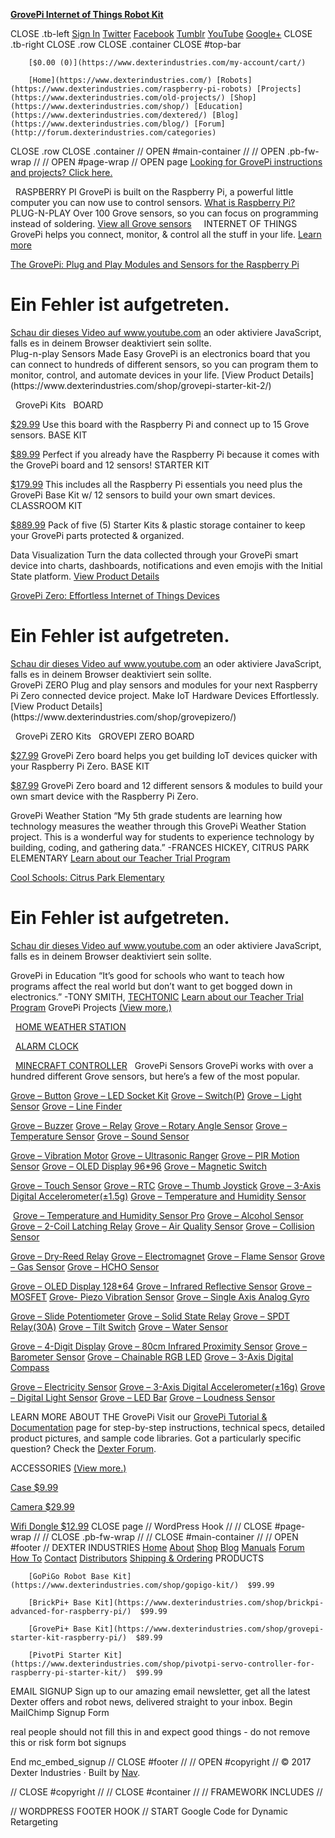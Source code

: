 [**GrovePi Internet of Things Robot Kit**](https://www.dexterindustries.com/grovepi/)

CLOSE .tb-left
[Sign In](https://www.dexterindustries.com/my-account?redirect_to=https%3A%2F%2Fwww.dexterindustries.com%2Fgrovepi%2F)
		[Twitter](http://www.twitter.com/dexterind)
		[Facebook](https://www.facebook.com/dexterindustries)
		[Tumblr](http://dexterindustries.tumblr.com/)
		[YouTube](https://www.youtube.com/user/DxtrIndustries/)
		[Google+](https://plus.google.com/+DexterIndustries/posts)
CLOSE .tb-right
CLOSE .row
CLOSE .container
CLOSE #top-bar

		[$0.00 (0)](https://www.dexterindustries.com/my-account/cart/)
		
		[Home](https://www.dexterindustries.com/) [Robots](https://www.dexterindustries.com/raspberry-pi-robots) [Projects](https://www.dexterindustries.com/old-projects/) [Shop](https://www.dexterindustries.com/shop/) [Education](https://www.dexterindustries.com/dextered/) [Blog](https://www.dexterindustries.com/blog/) [Forum](http://forum.dexterindustries.com/categories)
CLOSE .row
CLOSE .container
// OPEN #main-container //
// OPEN .pb-fw-wrap //
// OPEN #page-wrap //
OPEN page
[Looking for GrovePi instructions and projects? Click here.](https://www.dexterindustries.com/grovepi-tutorials-documentation/)

 
RASPBERRY PI
GrovePi is built on the Raspberry Pi, a powerful little computer you can now use to control sensors.
[What is Raspberry Pi?](https://www.dexterindustries.com/raspberry-pi/)
 
 
PLUG-N-PLAY
Over 100 Grove sensors, so you can focus on programming instead of soldering.
[View all Grove sensors](https://www.dexterindustries.com/product-category/robots/grovepi/)
 
 
INTERNET OF THINGS
GrovePi helps you connect, monitor, & control all the stuff in your life.
[Learn more](https://www.dexterindustries.com/grovepi-tutorials-documentation/)
 



[The GrovePi: Plug and Play Modules and Sensors for the Raspberry Pi](https://www.youtube.com/watch?v=WnOJa4vlS3w)




<div class="player-unavailable"><h1 class="message">Ein Fehler ist aufgetreten.</h1><div class="submessage"><a href="http://www.youtube.com/watch?v=WnOJa4vlS3w" target="_blank">Schau dir dieses Video auf www.youtube.com</a> an oder aktiviere JavaScript, falls es in deinem Browser deaktiviert sein sollte.</div></div>
Plug-n-play Sensors Made Easy
GrovePi is an electronics board that you can connect to hundreds of different sensors, so you can program them to monitor, control, and automate devices in your life.
[View Product Details](https://www.dexterindustries.com/shop/grovepi-starter-kit-2/)

 
GrovePi Kits
 
BOARD

[$29.99](https://www.dexterindustries.com/shop/grovepi-board/)
Use this board with the Raspberry Pi and connect up to 15 Grove sensors.
BASE KIT

[$89.99](https://www.dexterindustries.com/shop/grovepi-starter-kit-raspberry-pi/)
Perfect if you already have the Raspberry Pi because it comes with the GrovePi board and 12 sensors!
STARTER KIT

[$179.99](https://www.dexterindustries.com/shop/grovepi-starter-kit-2/)
This includes all the Raspberry Pi essentials you need plus the GrovePi Base Kit w/ 12 sensors to build your own smart devices.
CLASSROOM KIT

[$889.99](https://www.dexterindustries.com/shop/grovepi-classroom-kit/)
Pack of five (5) Starter Kits & plastic storage container to keep your GrovePi parts protected & organized.

Data Visualization
Turn the data collected through your GrovePi smart device into charts, dashboards, notifications and even emojis with the Initial State platform.
[View Product Details](https://www.dexterindustries.com/shop/grovepi-internet-things-initial-state-kit/)





[GrovePi Zero: Effortless Internet of Things Devices](https://www.youtube.com/watch?v=RuevKeMQHbk)




<div class="player-unavailable"><h1 class="message">Ein Fehler ist aufgetreten.</h1><div class="submessage"><a href="http://www.youtube.com/watch?v=RuevKeMQHbk" target="_blank">Schau dir dieses Video auf www.youtube.com</a> an oder aktiviere JavaScript, falls es in deinem Browser deaktiviert sein sollte.</div></div>
GrovePi ZERO
Plug and play sensors and modules for your next Raspberry Pi Zero connected device project. Make IoT Hardware Devices Effortlessly.
[View Product Details](https://www.dexterindustries.com/shop/grovepizero/)

 
GrovePi ZERO Kits
 
GROVEPI ZERO BOARD

[$27.99](https://www.dexterindustries.com/shop/grovepizero/)
GrovePi Zero board helps you get building IoT devices quicker with your Raspberry Pi Zero.
BASE KIT

[$87.99](https://www.dexterindustries.com/shop/grovepi-zero-base-kit/)
GrovePi Zero board and 12 different sensors & modules to build your own smart device with the Raspberry Pi Zero.

GrovePi Weather Station
“My 5th grade students are learning how technology measures the weather through this GrovePi Weather Station project. This is a wonderful way for students to experience technology by building, coding, and gathering data.”
-FRANCES HICKEY, CITRUS PARK ELEMENTARY
[Learn about our Teacher Trial Program](https://www.dexterindustries.com/dextered)


[Cool Schools: Citrus Park Elementary](https://www.youtube.com/watch?v=y-Jlvef4OSs)




<div class="player-unavailable"><h1 class="message">Ein Fehler ist aufgetreten.</h1><div class="submessage"><a href="http://www.youtube.com/watch?v=y-Jlvef4OSs" target="_blank">Schau dir dieses Video auf www.youtube.com</a> an oder aktiviere JavaScript, falls es in deinem Browser deaktiviert sein sollte.</div></div>



GrovePi in Education
“It’s good for schools who want to teach how programs affect the real world but don’t want to get bogged down in electronics.”
-TONY SMITH, [TECHTONIC](https://smittytone.wordpress.com/2015/02/23/review-the-grovepi-starter-kit/#comment-649)
[Learn about our Teacher Trial Program](https://www.dexterindustries.com/dextered)
GrovePi Projects
[(View more.)](https://www.dexterindustries.com/GrovePi/projects-for-the-raspberry-pi/)


 
[HOME WEATHER STATION](https://www.dexterindustries.com/projects/home-weather-display/)
 


 
[ALARM CLOCK](http://www.instructables.com/id/IT-RaspberryPI-alarm-clock/)
 


 
[MINECRAFT CONTROLLER](https://www.dexterindustries.com/projects/custom-minecraft-controller/)
 
GrovePi Sensors
GrovePi works with over a hundred different Grove sensors, but here’s a few of the most popular.





[Grove – Button](https://www.dexterindustries.com/shop/grove-button/)
[Grove – LED Socket Kit](https://www.dexterindustries.com/shop/grove-green-led)
[Grove – Switch(P)](http://www.seeedstudio.com/wiki/Grove_-_Switch(P))
[Grove – Light Sensor](https://www.dexterindustries.com/shop/grove-light-sensor/)
[Grove – Line Finder](http://www.seeedstudio.com/wiki/index.php?title=Twig_-_Line_Finder)





[Grove – Buzzer](https://www.dexterindustries.com/shop/grove-buzzer/)
[Grove – Relay](http://www.seeedstudio.com/wiki/Grove_-_Relay)
[Grove – Rotary Angle Sensor](http://www.seeedstudio.com/wiki/Grove_-_Rotary_Angle_Sensor)
[Grove – Temperature Sensor](http://www.seeedstudio.com/wiki/Grove_-_Temperature_Sensor)
[Grove – Sound Sensor](https://www.dexterindustries.com/shop/grove-sound-sensor/)





[Grove – Vibration Motor](http://www.seeedstudio.com/wiki/Grove_-_Vibration_Motor)
[Grove – Ultrasonic Ranger](https://www.dexterindustries.com/shop/ultrasonic-sensor/)
[Grove – PIR Motion Sensor](https://www.dexterindustries.com/shop/grove-pir-motion-sensor/)
[Grove – OLED Display 96*96](http://www.seeedstudio.com/wiki/Grove_-_OLED_Display_96*96)
[Grove – Magnetic Switch](http://www.seeedstudio.com/wiki/Grove_-_Magnetic_Switch)





[Grove – Touch Sensor](http://www.seeedstudio.com/wiki/Grove_-_Touch_Sensor)
[Grove – RTC](http://www.seeedstudio.com/wiki/Grove_-_RTC)
[Grove – Thumb Joystick](http://www.seeedstudio.com/wiki/Grove_-_Thumb_Joystick)
[Grove – 3-Axis Digital Accelerometer(±1.5g)](http://www.seeedstudio.com/wiki/Grove_-_3-Axis_Digital_Accelerometer(%C2%B11.5g))
[Grove – Temperature and Humidity Sensor](http://www.seeedstudio.com/wiki/Grove_-_Temperature_and_Humidity_Sensor)





 [Grove – Temperature and Humidity Sensor Pro](http://www.seeedstudio.com/wiki/Grove_-_Temperature_and_Humidity_Sensor_Pro)
[Grove – Alcohol Sensor](http://www.seeedstudio.com/wiki/Grove_-_Alcohol_Sensor)
[Grove – 2-Coil Latching Relay](http://www.seeedstudio.com/wiki/Grove_-_2-Coil_Latching_Relay)
[Grove – Air Quality Sensor](http://www.seeedstudio.com/wiki/Grove_-_Air_Quality_Sensor)
[Grove – Collision Sensor](http://www.seeedstudio.com/wiki/Grove_-_Collision_Sensor)





[Grove – Dry-Reed Relay](http://www.seeedstudio.com/wiki/Grove_-_Dry-Reed_Relay)
[Grove – Electromagnet](http://www.seeedstudio.com/wiki/Grove_-_Electromagnet)
[Grove – Flame Sensor](http://www.seeedstudio.com/wiki/Grove_-_Flame_Sensor)
[Grove – Gas Sensor](http://www.seeedstudio.com/wiki/Grove_-_Gas_Sensor)
[Grove – HCHO Sensor](http://www.seeedstudio.com/wiki/Grove_-_HCHO_Sensor)





[Grove – OLED Display 128*64](http://www.seeedstudio.com/wiki/Grove_-_OLED_Display_0.96%22)
[Grove – Infrared Reflective Sensor](https://www.dexterindustries.com/shop/grove-infrared-sensor/)
[Grove – MOSFET](http://www.seeedstudio.com/wiki/Grove_-_MOSFET)
[Grove- Piezo Vibration Sensor](http://www.seeedstudio.com/wiki/Grove-_Piezo_Vibration_Sensor)
[Grove – Single Axis Analog Gyro](http://www.seeedstudio.com/wiki/Grove_-_Single_Axis_Analog_Gyro)





[Grove – Slide Potentiometer](http://www.seeedstudio.com/wiki/Grove_-_Slide_Potentiometer)
[Grove – Solid State Relay](http://www.seeedstudio.com/wiki/Grove_-_Solid_State_Relay)
[Grove – SPDT Relay(30A)](http://www.seeedstudio.com/wiki/Grove_-_SPDT_Relay(30A))
[Grove – Tilt Switch](http://www.seeedstudio.com/wiki/Grove_-_Tilt_Switch)
[Grove – Water Sensor](http://www.seeedstudio.com/wiki/Grove_-_Water_Sensor)





[Grove – 4-Digit Display](http://www.seeedstudio.com/wiki/Grove_-_4-Digit_Display)
[Grove – 80cm Infrared Proximity Sensor](http://www.seeedstudio.com/wiki/Grove_-_80cm_Infrared_Proximity_Sensor)
[Grove – Barometer Sensor](http://www.seeedstudio.com/wiki/Grove_-_Barometer_Sensor)
[Grove – Chainable RGB LED](http://www.seeedstudio.com/wiki/Grove_-_Chainable_RGB_LED)
[Grove – 3-Axis Digital Compass](http://www.seeedstudio.com/wiki/Grove_-_3-Axis_Digital_Compass)





[Grove – Electricity Sensor](http://www.seeedstudio.com/wiki/Grove_-_Electricity_Sensor)
[Grove – 3-Axis Digital Accelerometer(±16g)](http://www.seeedstudio.com/wiki/Grove_-_3-Axis_Digital_Accelerometer(%C2%B116g))
[Grove – Digital Light Sensor](https://www.dexterindustries.com/shop/grove-light-sensor/)
[Grove – LED Bar](http://www.seeedstudio.com/wiki/Grove_-_LED_Bar)
[Grove – Loudness Sensor](http://www.seeedstudio.com/wiki/Grove_-_Loudness_Sensor)

LEARN MORE ABOUT THE GrovePi
Visit our [GrovePi Tutorial & Documentation](https://www.dexterindustries.com/grovepi-tutorials-documentation/) page for step-by-step instructions, technical specs, detailed product pictures, and sample code libraries. Got a particularly specific question? Check the [Dexter Forum](http://www.forum.dexterindustries.com/).

ACCESSORIES
[(View more.)](https://www.dexterindustries.com/product-category/GrovePi/)


[Case $9.99](https://www.dexterindustries.com/shop/grovepi-case/)


[Camera $29.99](https://www.dexterindustries.com/shop/raspberry-pi-camera/)


[Wifi Dongle $12.99](https://www.dexterindustries.com/shop/wifi-dongle-for-raspberry-pi/)
CLOSE page
// WordPress Hook // // CLOSE #page-wrap //
// CLOSE .pb-fw-wrap //
// CLOSE #main-container //
// OPEN #footer //
DEXTER INDUSTRIES
		[Home](https://www.dexterindustries.com/)
		[About](https://www.dexterindustries.com/about/)
		[Shop](https://www.dexterindustries.com/shop/)
		[Blog](https://www.dexterindustries.com/blog/)
		[Manuals](https://www.dexterindustries.com/manual/)
		[Forum](https://www.dexterindustries.com/forum/)
		[How To](https://www.dexterindustries.com/howto/)
		[Contact](https://www.dexterindustries.com/contact/)
		[Distributors](https://www.dexterindustries.com/distributors/)
		[Shipping & Ordering](https://www.dexterindustries.com/shipping-information-policies/)
PRODUCTS
		
		[GoPiGo Robot Base Kit](https://www.dexterindustries.com/shop/gopigo-kit/)  $99.99
		
		[BrickPi+ Base Kit](https://www.dexterindustries.com/shop/brickpi-advanced-for-raspberry-pi/)  $99.99
		
		[GrovePi+ Base Kit](https://www.dexterindustries.com/shop/grovepi-starter-kit-raspberry-pi/)  $89.99
		
		[PivotPi Starter Kit](https://www.dexterindustries.com/shop/pivotpi-servo-controller-for-raspberry-pi-starter-kit/)  $99.99
EMAIL SIGNUP
Sign up to our amazing email newsletter, get all the latest Dexter offers and robot news, delivered straight to your inbox.
Begin MailChimp Signup Form



real people should not fill this in and expect good things - do not remove this or risk form bot signups


End mc_embed_signup
// CLOSE #footer //
// OPEN #copyright //
© 2017 Dexter Industries · Built by [Nav](http://nav.co/).

// CLOSE #copyright //
// CLOSE #container //
// FRAMEWORK INCLUDES //

// WORDPRESS FOOTER HOOK // START Google Code for Dynamic Retargeting